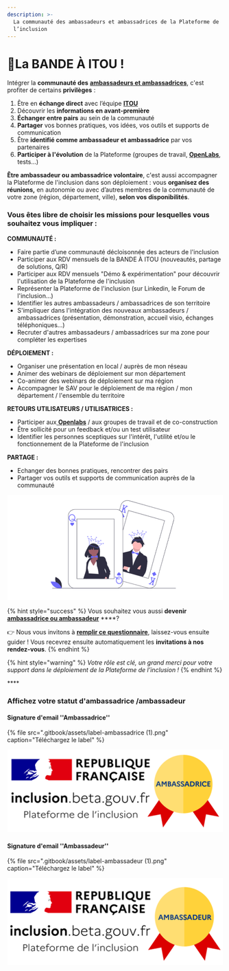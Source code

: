 ```yaml
---
description: >-
  La communauté des ambassadeurs et ambassadrices de la Plateforme de
  l’inclusion
---
```


# 🚀La BANDE À ITOU !

Intégrer la **communauté des** [**ambassadeurs et ambassadrices**](pourquoi-une-plateforme-de-linclusion/devenir-ambassadrice-ambassadeur.md), c'est profiter de certains **privilèges** :

1. Être en **échange direct** avec l’équipe [**ITOU**](https://beta.gouv.fr/startups/itou.html) 
2. Découvrir les **informations en avant-première**
3. **Échanger entre pairs** au sein de la communauté 
4. **Partager** vos bonnes pratiques, vos idées, vos outils et supports de communication
5. Être **identifié comme ambassadeur et ambassadrice** par vos partenaires
6. **Participer à l'évolution** de la Plateforme \(groupes de travail, [**OpenLabs**](pourquoi-une-plateforme-de-linclusion/participer-a-la-plateforme-de-linclusion.md#les-openlab-sont-ouverts-a-tous), tests...\)

**Être ambassadeur ou ambassadrice volontaire**, c'est aussi accompagner la Plateforme de l'inclusion dans son déploiement : vous **organisez des réunions,** en autonomie ou avec d’autres membres de la communauté de votre zone \(région, département, ville\), **selon vos disponibilités**.  
  


### Vous êtes **libre de choisir les missions** pour lesquelles vous souhaitez vous impliquer : 

**COMMUNAUTÉ :**

* Faire partie d’une communauté décloisonnée des acteurs de l'inclusion
* Participer aux RDV mensuels de la BANDE À ITOU \(nouveautés, partage de solutions, Q/R\)
* Participer aux RDV mensuels "Démo & expérimentation" pour découvrir l'utilisation de la Plateforme de l'inclusion
* Représenter la Plateforme de l'inclusion \(sur Linkedin, le Forum de l'inclusion...\)
* Identifier les autres ambassadeurs / ambassadrices de son territoire
* S'impliquer dans l'intégration des nouveaux ambassadeurs / ambassadrices \(présentation, démonstration, accueil visio, échanges téléphoniques...\)
* Recruter d'autres ambassadeurs / ambassadrices sur ma zone pour compléter les expertises

**DÉPLOIEMENT :**

* Organiser une présentation en local / auprès de mon réseau
* Animer des webinars de déploiement sur mon département
* Co-animer des webinars de déploiement sur ma région
* Accompagner le SAV pour le déploiement de ma région / mon département / l'ensemble du territoire

**RETOURS UTILISATEURS / UTILISATRICES :**

* Participer aux[ **Openlabs**](pourquoi-une-plateforme-de-linclusion/participer-a-la-plateforme-de-linclusion.md#les-openlab-sont-ouverts-a-tous) / aux groupes de travail et de co-construction
* Être sollicité pour un feedback et/ou un test utilisateur
* Identifier les personnes sceptiques sur l'intérêt, l'utilité et/ou le fonctionnement de la Plateforme de l'inclusion

**PARTAGE :**

* Echanger des bonnes pratiques, rencontrer des pairs
* Partager vos outils et supports de communication auprès de la communauté

![](.gitbook/assets/capture-de-cran-2020-07-02-a-15.34.53.png)

{% hint style="success" %}
Vous souhaitez vous aussi **devenir** [**ambassadrice ou ambassadeur**](pourquoi-une-plateforme-de-linclusion/devenir-ambassadrice-ambassadeur.md) ****? 

👉 Nous vous invitons à [**remplir ce questionnaire**](https://docs.google.com/forms/d/e/1FAIpQLSdMqvNwnXX8CZ-LJuFl5MU4sYM-v-QLOXZJT87BNJZC9rF0rQ/viewform), laissez-vous ensuite guider ! Vous recevrez ensuite automatiquement les **invitations à nos rendez-vous**.
{% endhint %}

{% hint style="warning" %}
_Votre rôle est clé, un grand merci pour votre support dans le déploiement de la Plateforme de l’inclusion !_
{% endhint %}

\*\*\*\*



### Affichez votre statut d'ambassadrice /ambassadeur

#### Signature d'email ''Ambassadrice''

{% file src=".gitbook/assets/label-ambassadrice \(1\).png" caption="Téléchargez le label" %}

![](.gitbook/assets/label-ambassadrice.png)

#### **Signature d'email ''Ambassadeur''**

{% file src=".gitbook/assets/label-ambassadeur \(1\).png" caption="Téléchargez le label" %}

![](.gitbook/assets/label-ambassadeur.png)

